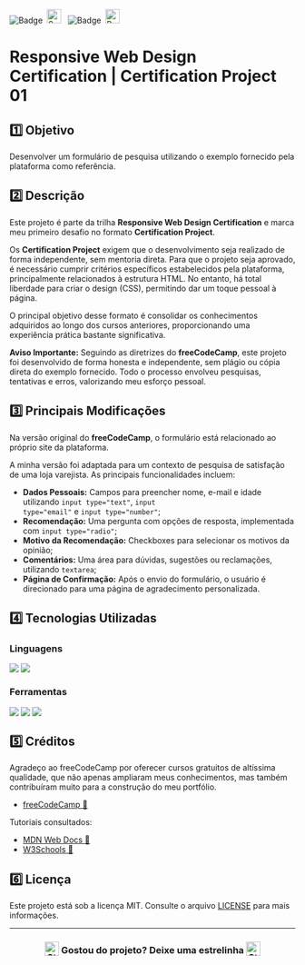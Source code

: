![Badge](https://img.shields.io/badge/freeCodeCamp-BB2649?style=for-the-badge)&nbsp;&nbsp;<img src="https://raw.githubusercontent.com/Tarikul-Islam-Anik/Animated-Fluent-Emojis/master/Emojis/Activities/Sparkles.png" alt="Sparkles" width="25" height="25" />&nbsp;&nbsp;&nbsp;![Badge](https://img.shields.io/badge/PROJETO-PRÓPRIO-FF6F61?style=for-the-badge)&nbsp;&nbsp;<img src="https://raw.githubusercontent.com/Tarikul-Islam-Anik/Animated-Fluent-Emojis/master/Emojis/Travel%20and%20places/Rocket.png" alt="Rocket" width="25" height="25" />

# Responsive Web Design Certification | Certification Project 01

## 1️⃣ Objetivo
Desenvolver um formulário de pesquisa utilizando o exemplo fornecido pela plataforma como referência.

## 2️⃣ Descrição
Este projeto é parte da trilha **Responsive Web Design Certification** e marca meu primeiro desafio no formato **Certification Project**.

Os **Certification Project** exigem que o desenvolvimento seja realizado de forma independente, sem mentoria direta. Para que o projeto seja aprovado, é necessário cumprir critérios específicos estabelecidos pela plataforma, principalmente relacionados à estrutura HTML. No entanto, há total liberdade para criar o design (CSS), permitindo dar um toque pessoal à página.

O principal objetivo desse formato é consolidar os conhecimentos adquiridos ao longo dos cursos anteriores, proporcionando uma experiência prática bastante significativa.

**Aviso Importante:**
Seguindo as diretrizes do **freeCodeCamp**, este projeto foi desenvolvido de forma honesta e independente, sem plágio ou cópia direta do exemplo fornecido. Todo o processo envolveu pesquisas, tentativas e erros, valorizando meu esforço pessoal.

## 3️⃣ Principais Modificações
Na versão original do **freeCodeCamp**, o formulário está relacionado ao próprio site da plataforma. 

A minha versão foi adaptada para um contexto de pesquisa de satisfação de uma loja varejista. As principais funcionalidades incluem:

- **Dados Pessoais:** Campos para preencher nome, e-mail e idade utilizando <code>input type="text"</code>, <code>input type="email"</code> e <code>input type="number"</code>;
- **Recomendação:** Uma pergunta com opções de resposta, implementada com <code>input type="radio"</code>;
- **Motivo da Recomendação:** Checkboxes para selecionar os motivos da opinião;
- **Comentários:** Uma área para dúvidas, sugestões ou reclamações, utilizando <code>textarea</code>;
- **Página de Confirmação:** Após o envio do formulário, o usuário é direcionado para uma página de agradecimento personalizada.

## 4️⃣ Tecnologias Utilizadas

### Linguagens
<div style="display:flex;">
  <img src="https://img.shields.io/badge/HTML5-E34F26?style=for-the-badge&logo=html5&logoColor=white">&nbsp;<img src="https://img.shields.io/badge/CSS3-1572B6?style=for-the-badge&logo=css3&logoColor=white">
</div>

### Ferramentas
<div style="display:flex;">
  <img src="https://img.shields.io/badge/Visual%20Studio%20Code-0078D4?style=for-the-badge&logo=visual-studio-code&logoColor=white">&nbsp;<img src="https://img.shields.io/badge/Git-F05032?style=for-the-badge&logo=git&logoColor=white">&nbsp;<img src="https://img.shields.io/badge/GitHub-404040?style=for-the-badge&logo=github&logoColor=white">
</div>

## 5️⃣ Créditos
Agradeço ao freeCodeCamp por oferecer cursos gratuitos de altíssima qualidade, que não apenas ampliaram meus conhecimentos, mas também contribuíram muito para a construção do meu portfólio.
- <a href="https://www.freecodecamp.org/" target="_blank">freeCodeCamp 🔗</a>

Tutoriais consultados: 
- <a href="https://developer.mozilla.org/en-US/" target="_blank">MDN Web Docs 🔗</a>
- <a href="https://www.w3schools.com/" target="_blank">W3Schools 🔗</a>

## 6️⃣ Licença
Este projeto está sob a licença MIT. Consulte o arquivo [LICENSE](LICENSE) para mais informações.

---

### <div align="center"><img src="https://raw.githubusercontent.com/Tarikul-Islam-Anik/Animated-Fluent-Emojis/master/Emojis/Travel%20and%20places/Star.png" alt="Star" width="25" height="25" style="vertical-align:text-bottom;" /> Gostou do projeto? Deixe uma estrelinha <img src="https://raw.githubusercontent.com/Tarikul-Islam-Anik/Animated-Fluent-Emojis/master/Emojis/Travel%20and%20places/Star.png" alt="Star" width="25" height="25" style="vertical-align:text-bottom;" /></div>